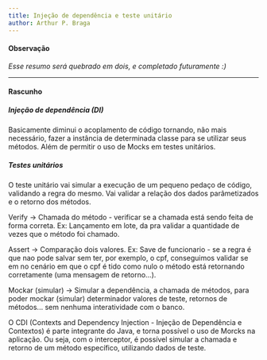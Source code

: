 ```yaml
---
title: Injeção de dependência e teste unitário
author: Arthur P. Braga
---
```


#### Observação

*Esse resumo será quebrado em dois, e completado futuramente :)*

----

#### Rascunho

##### Injeção de dependência (DI)
Basicamente diminui o acoplamento de código tornando, não mais necessário, fazer a instância de determinada classe para se utilizar seus métodos. Além de permitir o uso de Mocks em testes unitários.

##### Testes unitários
O teste unitário vai simular a execução de um pequeno pedaço de código, validando a regra do mesmo. Vai validar a relação dos dados parâmetizados e o retorno dos métodos. 

Verify -> Chamada do método - verificar se a chamada está sendo feita de forma correta. Ex: Lançamento em lote, da pra validar a quantidade de vezes que o método foi chamado.

Assert -> Comparação dois valores. Ex: Save de funcionario - se a regra é que nao pode salvar sem ter, por exemplo, o cpf, conseguimos validar se em no cenário em que o cpf é tido como nulo o método está retornando corretamente (uma mensagem de retorno...).

Mockar (simular) -> Simular a dependência, a chamada de métodos, para poder mockar (simular) determinador valores de teste, retornos de métodos... sem nenhuma interatividade com o banco.

O CDI (Contexts and Dependency Injection - Injeção de Dependência e Contextos) é parte integrante do Java, e torna possível o uso de Morcks na aplicação. Ou seja, com o interceptor, é possível simular a chamada e retorno de um método específico, utilizando dados de teste.